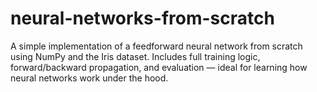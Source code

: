 # neural-networks-from-scratch
A simple implementation of a feedforward neural network from scratch using NumPy and the Iris dataset. Includes full training logic, forward/backward propagation, and evaluation — ideal for learning how neural networks work under the hood.
